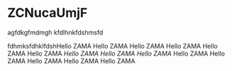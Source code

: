 # ZCNucaUmjF
agfdkgfmdmgh
kfdlhnkfdshmsfd


fdhmksfdhklfdshHello ZAMA
Hello ZAMA
Hello ZAMA
Hello ZAMA
Hello ZAMA
Hello ZAMA
*Hello ZAMA*
*Hello ZAMA*
*Hello ZAMA*
Hello ZAMA
Hello ZAMA
Hello ZAMA
Hello ZAMA
Hello ZAMA
